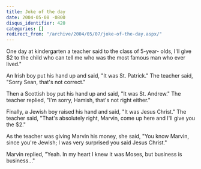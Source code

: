 ```yaml
---
title: Joke of the day
date: 2004-05-08 -0800
disqus_identifier: 420
categories: []
redirect_from: "/archive/2004/05/07/joke-of-the-day.aspx/"
---
```


One day at kindergarten a teacher said to the class of 5-year- olds,
I'll give $2 to the child who can tell me who was the most famous man
who ever lived."

An Irish boy put his hand up and said, "It was St. Patrick." The teacher
said, "Sorry Sean, that's not correct."

Then a Scottish boy put his hand up and said, "It was St. Andrew." The
teacher replied, "I'm sorry, Hamish, that's not right either."

Finally, a Jewish boy raised his hand and said, "It was Jesus Christ."
The teacher said, "That's absolutely right, Marvin, come up here and
I'll give you the $2."

As the teacher was giving Marvin his money, she said, "You know Marvin,
since you're Jewish; I was very surprised you said Jesus Christ."

Marvin replied, "Yeah. In my heart I knew it was Moses, but business is
business..."

